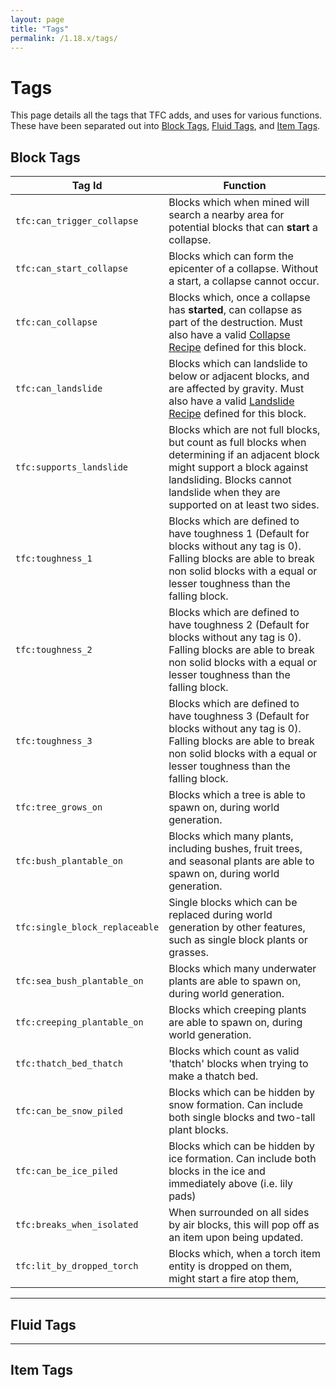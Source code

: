 ```yaml
---
layout: page
title: "Tags"
permalink: /1.18.x/tags/
---
```


# Tags

This page details all the tags that TFC adds, and uses for various functions. These have been separated out into [Block Tags](#block-tags), [Fluid Tags](#fluid-tags), and [Item Tags](#item-tags).

## Block Tags

Tag Id | Function
---|---
`tfc:can_trigger_collapse` | Blocks which when mined will search a nearby area for potential blocks that can **start** a collapse.
`tfc:can_start_collapse` | Blocks which can form the epicenter of a collapse. Without a start, a collapse cannot occur.
`tfc:can_collapse` | Blocks which, once a collapse has **started**, can collapse as part of the destruction. Must also have a valid [Collapse Recipe](../recipes/#collapse) defined for this block.
`tfc:can_landslide` | Blocks which can landslide to below or adjacent blocks, and are affected by gravity. Must also have a valid [Landslide Recipe](../recipes/#landslide) defined for this block.
`tfc:supports_landslide` | Blocks which are not full blocks, but count as full blocks when determining if an adjacent block might support a block against landsliding. Blocks cannot landslide when they are supported on at least two sides.
`tfc:toughness_1` | Blocks which are defined to have toughness 1 (Default for blocks without any tag is 0). Falling blocks are able to break non solid blocks with a equal or lesser toughness than the falling block. 
`tfc:toughness_2` | Blocks which are defined to have toughness 2 (Default for blocks without any tag is 0). Falling blocks are able to break non solid blocks with a equal or lesser toughness than the falling block.
`tfc:toughness_3` | Blocks which are defined to have toughness 3 (Default for blocks without any tag is 0). Falling blocks are able to break non solid blocks with a equal or lesser toughness than the falling block.
`tfc:tree_grows_on` | Blocks which a tree is able to spawn on, during world generation.
`tfc:bush_plantable_on` | Blocks which many plants, including bushes, fruit trees, and seasonal plants are able to spawn on, during world generation.
`tfc:single_block_replaceable` | Single blocks which can be replaced during world generation by other features, such as single block plants or grasses.
`tfc:sea_bush_plantable_on` | Blocks which many underwater plants are able to spawn on, during world generation.
`tfc:creeping_plantable_on` | Blocks which creeping plants are able to spawn on, during world generation.
`tfc:thatch_bed_thatch` | Blocks which count as valid 'thatch' blocks when trying to make a thatch bed.
`tfc:can_be_snow_piled` | Blocks which can be hidden by snow formation. Can include both single blocks and two-tall plant blocks.
`tfc:can_be_ice_piled` | Blocks which can be hidden by ice formation. Can include both blocks in the ice and immediately above (i.e. lily pads)
`tfc:breaks_when_isolated` | When surrounded on all sides by air blocks, this will pop off as an item upon being updated.
`tfc:lit_by_dropped_torch` | Blocks which, when a torch item entity is dropped on them, might start a fire atop them,

<hr>

## Fluid Tags

<hr>

## Item Tags

